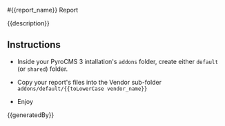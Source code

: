 #{{report_name}} Report

{{description}}

## Instructions 

* Inside your PyroCMS 3 intallation's `addons` folder, create either `default` (or `shared`) folder.

* Copy your report's files into the Vendor sub-folder `addons/default/{{toLowerCase vendor_name}}`

* Enjoy

{{generatedBy}}